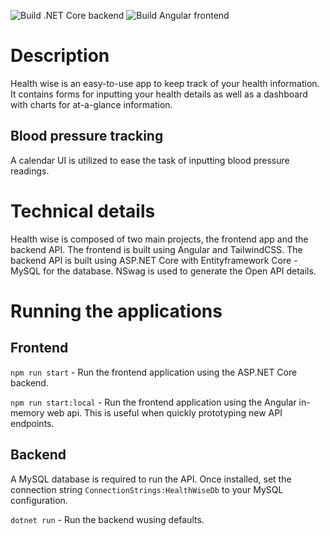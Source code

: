 ![Build .NET Core backend](https://github.com/lhargil/health-wise-app/workflows/Build%20.NET%20Core%20backend/badge.svg) ![Build Angular frontend](https://github.com/lhargil/health-wise-app/workflows/Build%20Angular%20frontend/badge.svg)

# Description

Health wise is an easy-to-use app to keep track of your health information. It contains forms for inputting your health details as well as a dashboard with charts for at-a-glance information.

## Blood pressure tracking

A calendar UI is utilized to ease the task of inputting blood pressure readings.

# Technical details

Health wise is composed of two main projects, the frontend app and the backend API. The frontend is built using Angular and TailwindCSS. The backend API is built using ASP.NET Core with Entityframework Core - MySQL for the database. NSwag is used to generate the Open API details.

# Running the applications

## Frontend

`npm run start` - Run the frontend application using the ASP.NET Core backend.

`npm run start:local` - Run the frontend application using the Angular in-memory web api. This is useful when quickly prototyping new API endpoints.

## Backend

A MySQL database is required to run the API. Once installed, set the connection string `ConnectionStrings:HealthWiseDb` to your MySQL configuration.

`dotnet run` - Run the backend wusing defaults.
